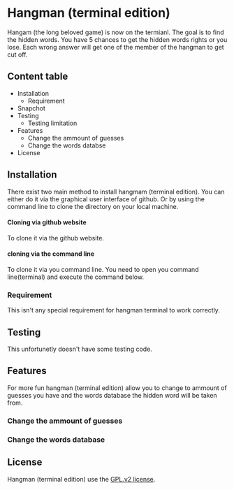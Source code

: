 # Hangman (terminal edition)

Hangam (the long beloved game) is now on the termianl. The goal is to find the
hidden words. You have 5 chances to get the hidden words rights or you lose.
Each wrong answer will get one of the member of the hangman to get cut off. 

## Content table
- Installation
	- Requirement
- Snapchot
- Testing
	- Testing limitation
- Features
	- Change the ammount of guesses
	- Change the words databse
- License

## Installation
There exist two main method to install hangmam (terminal edition). You can either do it via the graphical user interface of github. Or by using the command line to clone the directory on your local machine.

#### Cloning via github website
To clone it via the github website. 


#### cloning via the command line
To clone it via you command line. You need to open you command line(terminal) and execute the command below.

### Requirement
This isn't any special requirement for hangman terminal to work correctly.

## Testing
This unfortunetly doesn't have some testing code.

## Features
For more fun hangman (terminal edition) allow you to change to ammount of
guesses you have and the words database the hidden word will be taken from.

### Change the ammount of guesses

### Change the words database

## License
Hangman (terminal edition) use the [GPL.v2 license](https://www.gnu.org/licenses/old-licenses/gpl-2.0.en.html).
